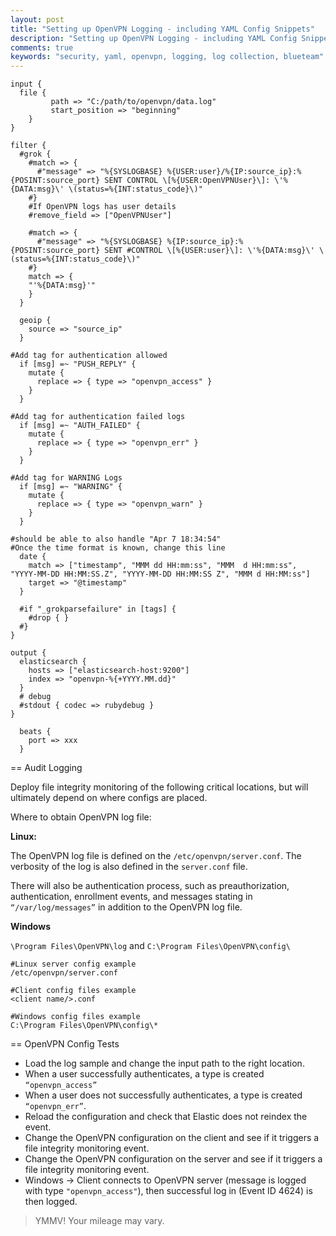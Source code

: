 ```yaml
---
layout: post
title: "Setting up OpenVPN Logging - including YAML Config Snippets"
description: "Setting up OpenVPN Logging - including YAML Config Snippets"
comments: true
keywords: "security, yaml, openvpn, logging, log collection, blueteam"
---
```


```
input {
  file {
         path => "C:/path/to/openvpn/data.log"
         start_position => "beginning"
    }
}

filter {
  #grok {
    #match => {
      #"message" => "%{SYSLOGBASE} %{USER:user}/%{IP:source_ip}:%{POSINT:source_port} SENT CONTROL \[%{USER:OpenVPNUser}\]: \'%{DATA:msg}\' \(status=%{INT:status_code}\)"
    #}
    #If OpenVPN logs has user details
    #remove_field => ["OpenVPNUser"]

    #match => {
      #"message" => "%{SYSLOGBASE} %{IP:source_ip}:%{POSINT:source_port} SENT #CONTROL \[%{USER:user}\]: \'%{DATA:msg}\' \(status=%{INT:status_code}\)"
    #}
    match => {
    "'%{DATA:msg}'"
    }
  }

  geoip {
    source => "source_ip"
  }

#Add tag for authentication allowed
  if [msg] =~ "PUSH_REPLY" {
    mutate {
      replace => { type => "openvpn_access" }
    }
  }

#Add tag for authentication failed logs
  if [msg] =~ "AUTH_FAILED" {
    mutate {
      replace => { type => "openvpn_err" }
    }
  }

#Add tag for WARNING Logs
  if [msg] =~ "WARNING" {
    mutate {
      replace => { type => "openvpn_warn" }
    }
  }

#should be able to also handle "Apr 7 18:34:54"
#Once the time format is known, change this line
  date {
    match => ["timestamp", "MMM dd HH:mm:ss", "MMM  d HH:mm:ss", "YYYY-MM-DD HH:MM:SS.Z", "YYYY-MM-DD HH:MM:SS Z", "MMM d HH:MM:ss"]
    target => "@timestamp"
  }

  #if "_grokparsefailure" in [tags] {
    #drop { }
  #}
}

output {
  elasticsearch {
    hosts => ["elasticsearch-host:9200"]
    index => "openvpn-%{+YYYY.MM.dd}"
  }
  # debug
  #stdout { codec => rubydebug }
}

  beats {
    port => xxx
  }
```

== Audit Logging

Deploy file integrity monitoring of the following critical locations, but will ultimately depend on where configs are placed.

Where to obtain OpenVPN log file:

**Linux:**

The OpenVPN log file is defined on the `/etc/openvpn/server.conf`.
The verbosity of the log is also defined in the `server.conf` file.

There will also be authentication process, such as preauthorization, authentication, enrollment events, and messages stating in `“/var/log/messages”` in addition to the OpenVPN log file.

**Windows**

`\Program Files\OpenVPN\log` and `C:\Program Files\OpenVPN\config\`

```
#Linux server config example
/etc/openvpn/server.conf

#Client config files example
<client name/>.conf

#Windows config files example
C:\Program Files\OpenVPN\config\*
```

== OpenVPN Config Tests

* Load the log sample and change the input path to the right location.
* When a user successfully authenticates, a type is created `“openvpn_access”`
* When a user does not successfully authenticates, a type is created `“openvpn_err”`.
* Reload the configuration and check that Elastic does not reindex the event.
* Change the OpenVPN configuration on the client and see if it triggers a file integrity monitoring event.
* Change the OpenVPN configuration on the server and see if it triggers a file integrity monitoring event.
* Windows -> Client connects to OpenVPN server (message is logged with type `"openvpn_access"`), then successful log in (Event ID 4624) is then logged.

> YMMV! Your mileage may vary.
